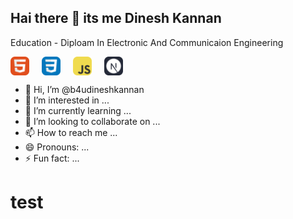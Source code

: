 ## Hai there 👋 its me Dinesh Kannan

<style>
  .courseicon {
    display:flex;
    gap:20px;
  }
</style>
Education - Diploam In Electronic And Communicaion Engineering
<div class="courseicon">
  <img width="30px" height="30px" src="chtml.svg"/><img width="30px" height="30px" src="ccss.svg"/>  <img width="30px" height="30px" src="cjavascript.svg"/><img width="30px" height="30px" src="cnext.svg"/> </div>

- 👋 Hi, I’m @b4udineshkannan
- 👀 I’m interested in ...
- 🌱 I’m currently learning ...
- 💞️ I’m looking to collaborate on ...
- 📫 How to reach me ...
- 😄 Pronouns: ...
- ⚡ Fun fact: ...

<!---
b4udineshkannan/b4udineshkannan is a ✨ special ✨ repository because its `README.md` (this file) appears on your GitHub profile.
You can click the Preview link to take a look at your changes.
--->
<h1>test</h1>

